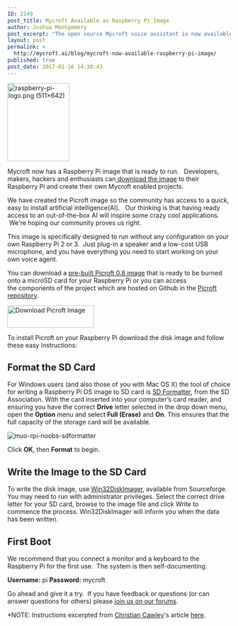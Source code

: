 ```yaml
---
ID: 2149
post_title: Mycroft Available as Raspberry Pi Image
author: Joshua Montgomery
post_excerpt: "The open source Mycroft voice assistant is now available as an easy to install Raspberry Pi image. Hackers, developers and makers can now download and deploy the world's first full feature open source voice assistant."
layout: post
permalink: >
  http://mycroft.ai/blog/mycroft-now-available-raspberry-pi-image/
published: true
post_date: 2017-01-16 14:38:43
---
```

<img class="aligncenter" src="https://www.raspberrypi.org/wp-content/uploads/2015/08/raspberry-pi-logo.png" alt="raspberry-pi-logo.png (511×642)" width="140" height="176" />
<p>Mycroft now has a Raspberry Pi image that is ready to run.   Developers, makers, hackers and enthusiasts can<a class="piwik_download" href="https://rebrand.ly/Picroft-0_8"> download the image</a> to their Raspberry Pi and create their own Mycroft enabled projects.</p>
<p>We have created the Picroft image so the community has access to a quick, easy to install artificial intelligence(AI).   Our thinking is that having ready access to an out-of-the-box AI will inspire some crazy cool applications.  We're hoping our community proves us right.</p>
<p>This image is specifically designed to run without any configuration on your own Raspberry Pi 2 or 3.  Just plug-in a speaker and a low-cost USB microphone, and you have everything you need to start working on your own voice agent.</p>
<p>You can download a <a href="https://github.com/MycroftAI/enclosure-picroft">pre-built Picroft 0.8 image</a> that is ready to be burned onto a microSD card for your Raspberry Pi or you can access the components of the project which are hosted on Github in the <a href="https://github.com/MycroftAI/enclosure-picroft">Picroft repository</a>.</p>
<p><a class="piwik_download" href="https://rebrand.ly/Picroft-0_8"><img class="aligncenter" src="http://www.pngmart.com/files/3/Download-Now-Button-Blue-PNG.png" alt="Download Picroft Image" width="195" height="50" /></a></p>
<p>To install Picroft on your Raspberry Pi download the disk image and follow these easy instructions:</p>
<h2>Format the SD Card</h2>
<p>For Windows users (and also those of you with Mac OS X) the tool of choice for writing a Raspberry Pi OS image to SD card is <a href="https://www.sdcard.org/downloads/formatter_4/">SD Formatter</a>, from the SD Association. With the card inserted into your computer’s card reader, and ensuring you have the correct <strong>Drive</strong> letter selected in the drop down menu, open the <strong>Option</strong> menu and select <strong>Full (Erase)</strong> and <strong>On</strong>. This ensures that the full capacity of the storage card will be available.</p>
<img class="aligncenter" src="http://cdn.makeuseof.com/wp-content/uploads/2013/11/muo-rpi-noobs-sdformatter.jpg?180b61" alt="muo-rpi-noobs-sdformatter" />
<p>Click <strong>OK</strong>, then <strong>Format</strong> to begin.</p>
<h2>Write the Image to the SD Card</h2>
<p>To write the disk image, use <a href="http://sourceforge.net/projects/win32diskimager/">Win32DiskImager</a>, available from Sourceforge. You may need to run with administrator privileges. Select the correct drive letter for your SD card, browse to the image file and click Write to commence the process. Win32DiskImager will inform you when the data has been written.</p>
<h2>First Boot</h2>
<p>We recommend that you connect a monitor and a keyboard to the Raspberry Pi for the first use.  The system is then self-documenting.</p>
<p><strong>Username:</strong> pi
<strong>Password:</strong> mycroft</p>
<p>Go ahead and give it a try.  If you have feedback or questions (or can answer questions for others) please <a href="https://community.mycroft.ai/">join us on our forums</a>.</p>
<p>*NOTE: Instructions excerpted from <a href="http://www.makeuseof.com/tag/author/ccawley/">Christian Cawley</a>'s article <a href="http://www.makeuseof.com/tag/install-operating-system-raspberry-pi/">here</a>.</p>